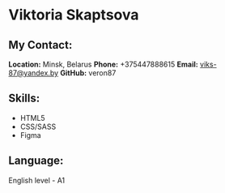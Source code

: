 # Viktoria Skaptsova

  ## My Contact:
  
**Location:** Minsk, Belarus
**Phone:** +375447888615
**Email:** viks-87@yandex.by
**GitHub:** veron87

## Skills:
- HTML5 
- CSS/SASS
- Figma

## Language:
English level - A1